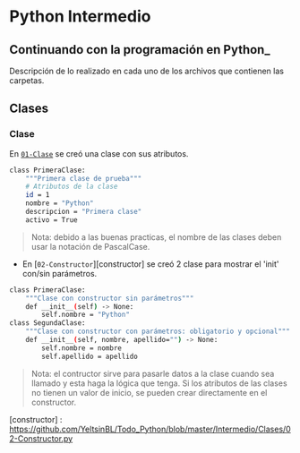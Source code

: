 # Python Intermedio
## Continuando con la programación en Python_

Descripción de lo realizado en cada uno de los archivos que contienen las carpetas.

## Clases
### Clase
En [`01-Clase`][clase] se creó una clase con sus atributos.

```sh
class PrimeraClase:
    """Primera clase de prueba"""
    # Atributos de la clase
    id = 1
    nombre = "Python"
    descripcion = "Primera clase"
    activo = True
```

> Nota: debido a las buenas practicas, el nombre de las clases deben usar la notación de PascalCase.

- En [`02-Constructor`][constructor] se creó 2 clase para mostrar el 'init' con/sin parámetros.

```sh
class PrimeraClase:
    """Clase con constructor sin parámetros"""
    def __init__(self) -> None:
        self.nombre = "Python"
class SegundaClase:
    """Clase con constructor con parámetros: obligatorio y opcional"""
    def __init__(self, nombre, apellido="") -> None:
        self.nombre = nombre
        self.apellido = apellido
```
> Nota: el contructor sirve para pasarle datos a la clase cuando sea llamado y esta haga la lógica que tenga. Si los atributos de las clases no tienen un valor de inicio, se pueden crear directamente en el constructor.


[//]: # (Enlaces a la documentación)

[clase]: <https://github.com/YeltsinBL/Todo_Python/blob/master/Intermedio/Clases/01-Clase.py>
[constructor] : <https://github.com/YeltsinBL/Todo_Python/blob/master/Intermedio/Clases/02-Constructor.py>